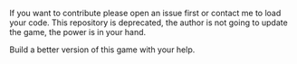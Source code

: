 If you want to contribute please open an issue first or contact me to load your code. This repository is deprecated, the author is not going to update the game, the power is in your hand.


Build a better version of this game with your help.